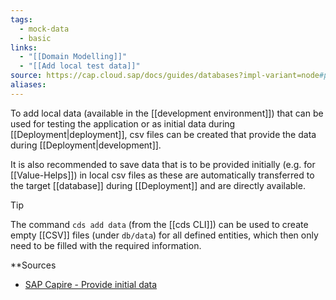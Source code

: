```yaml
---
tags:
  - mock-data
  - basic
links:
  - "[[Domain Modelling]]"
  - "[[Add local test data]]"
source: https://cap.cloud.sap/docs/guides/databases?impl-variant=node#providing-initial-data
aliases:
---
```

To add local data (available in the [[development environment]]) that can be used for testing the application or as initial data during [[Deployment|deployment]], csv files can be created that provide the data during [[Deployment|development]].

It is also recommended to save data that is to be provided initially (e.g. for [[Value-Helps]]) in local csv files as these are automatically transferred to the target [[database]] during [[Deployment]] and are directly available.

>[!TIP]
The command `cds add data` (from the [[cds CLI]]) can be used to create empty [[CSV]] files (under `db/data`) for all defined entities, which then only need to be filled with the required information.

**Sources
- [SAP Capire - Provide initial data](https://cap.cloud.sap/docs/guides/databases?impl-variant=node#providing-initial-data)
